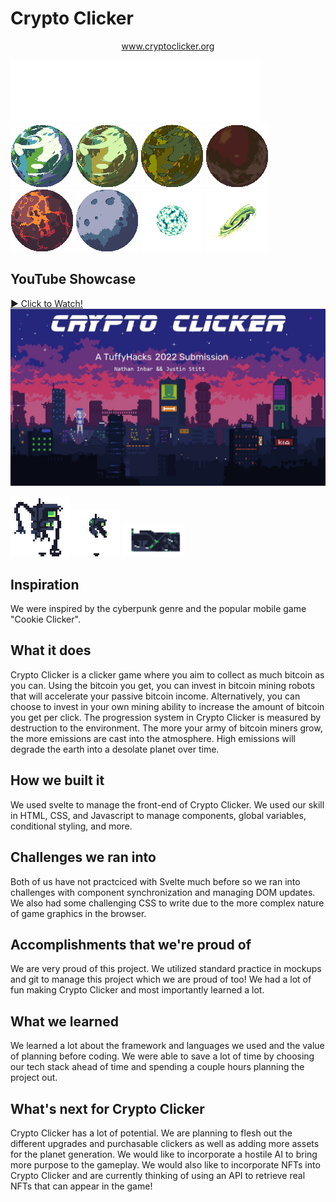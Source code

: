 # Crypto Clicker
<p style="text-align: center"><a href="www.cryptoclicker.org">www.cryptoclicker.org</a></p>
<img src="readme_assets/title.svg" width="400" height="100" />

<div>
<img src="crypto-clicker/public/assets/planets/0.gif">
<img src="crypto-clicker/public/assets/planets/1.gif">
<img src="crypto-clicker/public/assets/planets/2.gif">
<img src="crypto-clicker/public/assets/planets/3.gif">
<img src="crypto-clicker/public/assets/planets/4.gif">
<img src="crypto-clicker/public/assets/planets/5.gif">
<img src="crypto-clicker/public/assets/planets/6.gif">
<img src="crypto-clicker/public/assets/planets/7.gif">
</div>

## YouTube Showcase
[▶ Click to Watch!](https://www.youtube.com/watch?v=6eza_Ij9gHg)
<a href="https://www.youtube.com/watch?v=6eza_Ij9gHg"><img src="readme_assets/CryptoClicker_slide.jpg"/></a>

<div>
<img src="crypto-clicker/public/assets/robot_1.gif">
<img src="crypto-clicker/public/assets/robot_2.gif" style="width: 75px; image-rendering: pixelated;">
<img src="crypto-clicker/public/assets/gpu.gif" style="width: 100px">
</div>
  
## Inspiration
We were inspired by the cyberpunk genre and the popular mobile game "Cookie Clicker".

## What it does
Crypto Clicker is a clicker game where you aim to collect as much bitcoin as you can. Using the bitcoin you get, you can invest in bitcoin mining robots that will accelerate your passive bitcoin income. Alternatively, you can choose to invest in your own mining ability to increase the amount of bitcoin you get per click.
The progression system in Crypto Clicker is measured by destruction to the environment. The more your army of bitcoin miners grow, the more emissions are cast into the atmosphere. High emissions will degrade the earth into a desolate planet over time.

## How we built it
We used svelte to manage the front-end of Crypto Clicker. We used our skill in HTML, CSS, and Javascript to manage components, global variables, conditional styling, and more.

## Challenges we ran into
Both of us have not practciced with Svelte much before so we ran into challenges with component synchronization and managing DOM updates. We also had some challenging CSS to write due to the more complex nature of game graphics in the browser.

## Accomplishments that we're proud of
We are very proud of this project. We utilized standard practice in mockups and git to manage this project which we are proud of too! We had a lot of fun making Crypto Clicker and most importantly learned a lot. 

## What we learned
We learned a lot about the framework and languages we used and the value of planning before coding. We were able to save a lot of time by choosing our tech stack ahead of time and spending a couple hours planning the project out.

## What's next for Crypto Clicker
Crypto Clicker has a lot of potential. We are planning to flesh out the different upgrades and purchasable clickers as well as adding more assets for the planet generation. We would like to incorporate a hostile AI to bring more purpose to the gameplay. 
We would also like to incorporate NFTs into Crypto Clicker and are currently thinking of using an API to retrieve real NFTs that can appear in the game!
